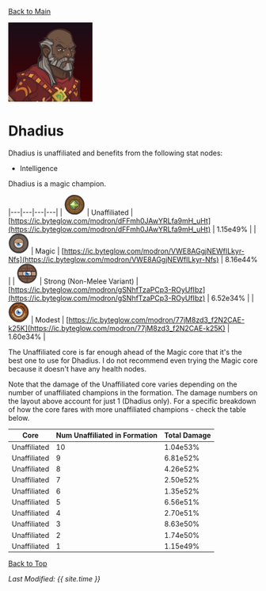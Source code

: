 [Back to Main](index.md)

![Dhadius Portrait](images/portraits/dhadius.png)

# Dhadius

Dhadius is unaffiliated and benefits from the following stat nodes:

* Intelligence

Dhadius is a magic champion.

|---|---|---|---|
| ![Unaffiliated Core](images/core_6_unaffiliated.png) | Unaffiliated | [https://ic.byteglow.com/modron/dFFmh0JAwYRLfa9mH_uHt](https://ic.byteglow.com/modron/dFFmh0JAwYRLfa9mH_uHt) | 1.15e49% |
| ![Magic Core](images/core_4_magic.png) | Magic | [https://ic.byteglow.com/modron/VWE8AGgjNEWfILkyr-Nfs](https://ic.byteglow.com/modron/VWE8AGgjNEWfILkyr-Nfs) | 8.16e44% |
| ![Strong Core](images/core_2_strong.png) | Strong (Non-Melee Variant) | [https://ic.byteglow.com/modron/gSNhfTzaPCp3-ROyUfIbz](https://ic.byteglow.com/modron/gSNhfTzaPCp3-ROyUfIbz) | 6.52e34% |
| ![Modest Core](images/core_1_modest.png) | Modest | [https://ic.byteglow.com/modron/77jM8zd3_f2N2CAE-k25K](https://ic.byteglow.com/modron/77jM8zd3_f2N2CAE-k25K) | 1.60e34% |

The Unaffiliated core is far enough ahead of the Magic core that it's the best one to use for Dhadius. I do not recommend even trying the Magic core because it doesn't have any health nodes.

Note that the damage of the Unaffiliated core varies depending on the number of unaffiliated champions in the formation. The damage numbers on the layout above account for just 1 (Dhadius only). For a specific breakdown of how the core fares with more unaffiliated champions - check the table below.

| Core | Num Unaffiliated in Formation | Total Damage |
|---|---|---|
| Unaffiliated | 10 | 1.04e53% |
| Unaffiliated | 9 | 6.81e52% |
| Unaffiliated | 8 | 4.26e52% |
| Unaffiliated | 7 | 2.50e52% |
| Unaffiliated | 6 | 1.35e52% |
| Unaffiliated | 5 | 6.56e51% |
| Unaffiliated | 4 | 2.70e51% |
| Unaffiliated | 3 | 8.63e50% |
| Unaffiliated | 2 | 1.74e50% |
| Unaffiliated | 1 | 1.15e49% |

[Back to Top](#top)

*Last Modified: {{ site.time }}*